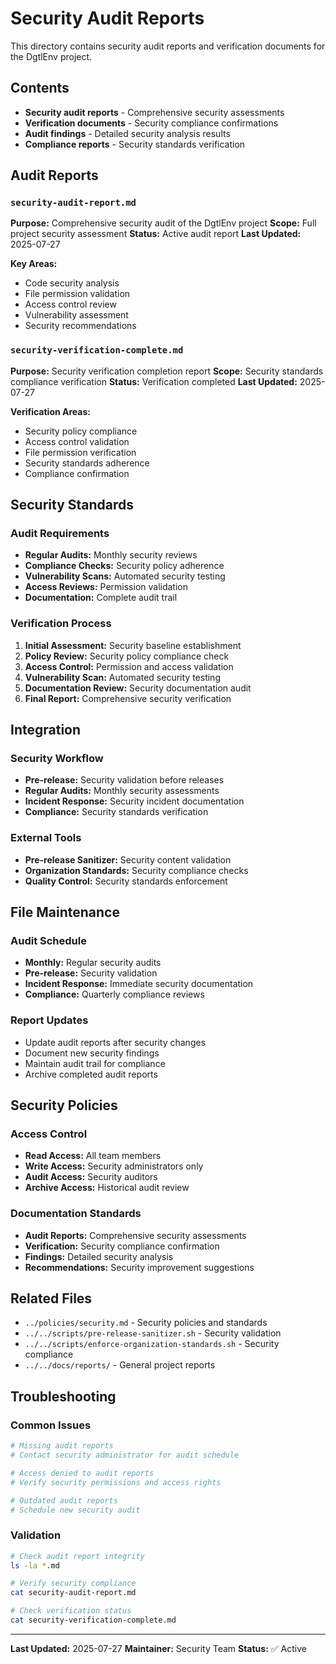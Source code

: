 # Security Audit Reports

This directory contains security audit reports and verification documents for the DgtlEnv project.

## Contents

- **Security audit reports** - Comprehensive security assessments
- **Verification documents** - Security compliance confirmations
- **Audit findings** - Detailed security analysis results
- **Compliance reports** - Security standards verification

## Audit Reports

### `security-audit-report.md`
**Purpose:** Comprehensive security audit of the DgtlEnv project
**Scope:** Full project security assessment
**Status:** Active audit report
**Last Updated:** 2025-07-27

**Key Areas:**
- Code security analysis
- File permission validation
- Access control review
- Vulnerability assessment
- Security recommendations

### `security-verification-complete.md`
**Purpose:** Security verification completion report
**Scope:** Security standards compliance verification
**Status:** Verification completed
**Last Updated:** 2025-07-27

**Verification Areas:**
- Security policy compliance
- Access control validation
- File permission verification
- Security standards adherence
- Compliance confirmation

## Security Standards

### Audit Requirements
- **Regular Audits:** Monthly security reviews
- **Compliance Checks:** Security policy adherence
- **Vulnerability Scans:** Automated security testing
- **Access Reviews:** Permission validation
- **Documentation:** Complete audit trail

### Verification Process
1. **Initial Assessment:** Security baseline establishment
2. **Policy Review:** Security policy compliance check
3. **Access Control:** Permission and access validation
4. **Vulnerability Scan:** Automated security testing
5. **Documentation Review:** Security documentation audit
6. **Final Report:** Comprehensive security verification

## Integration

### Security Workflow
- **Pre-release:** Security validation before releases
- **Regular Audits:** Monthly security assessments
- **Incident Response:** Security incident documentation
- **Compliance:** Security standards verification

### External Tools
- **Pre-release Sanitizer:** Security content validation
- **Organization Standards:** Security compliance checks
- **Quality Control:** Security standards enforcement

## File Maintenance

### Audit Schedule
- **Monthly:** Regular security audits
- **Pre-release:** Security validation
- **Incident Response:** Immediate security documentation
- **Compliance:** Quarterly compliance reviews

### Report Updates
- Update audit reports after security changes
- Document new security findings
- Maintain audit trail for compliance
- Archive completed audit reports

## Security Policies

### Access Control
- **Read Access:** All team members
- **Write Access:** Security administrators only
- **Audit Access:** Security auditors
- **Archive Access:** Historical audit review

### Documentation Standards
- **Audit Reports:** Comprehensive security assessments
- **Verification:** Security compliance confirmation
- **Findings:** Detailed security analysis
- **Recommendations:** Security improvement suggestions

## Related Files

- `../policies/security.md` - Security policies and standards
- `../../scripts/pre-release-sanitizer.sh` - Security validation
- `../../scripts/enforce-organization-standards.sh` - Security compliance
- `../../docs/reports/` - General project reports

## Troubleshooting

### Common Issues
```bash
# Missing audit reports
# Contact security administrator for audit schedule

# Access denied to audit reports
# Verify security permissions and access rights

# Outdated audit reports
# Schedule new security audit
```

### Validation
```bash
# Check audit report integrity
ls -la *.md

# Verify security compliance
cat security-audit-report.md

# Check verification status
cat security-verification-complete.md
```

---

**Last Updated:** 2025-07-27
**Maintainer:** Security Team
**Status:** ✅ Active
